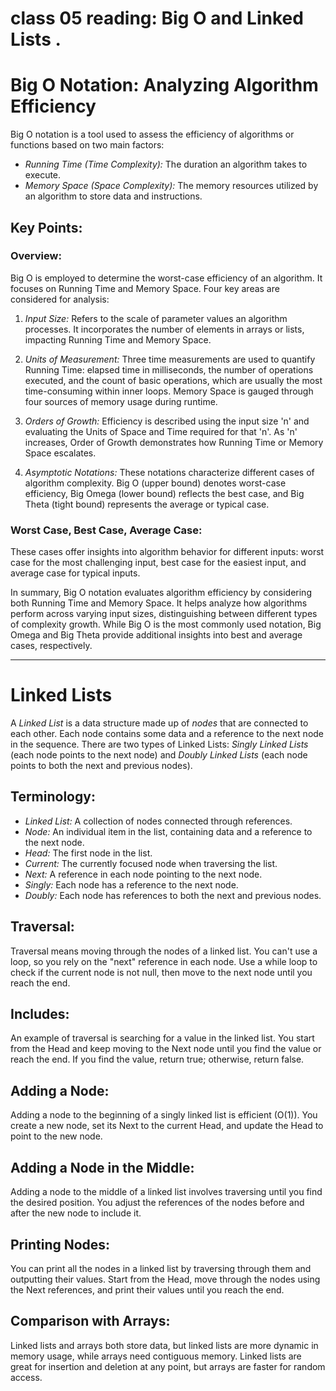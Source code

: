# class 05 reading: Big O and Linked Lists .
# Big O Notation: Analyzing Algorithm Efficiency

Big O notation is a tool used to assess the efficiency of algorithms or functions based on two main factors:

- *Running Time (Time Complexity):* The duration an algorithm takes to execute.
- *Memory Space (Space Complexity):* The memory resources utilized by an algorithm to store data and instructions.

## Key Points:

### Overview:
Big O is employed to determine the worst-case efficiency of an algorithm. It focuses on Running Time and Memory Space. Four key areas are considered for analysis:

1. *Input Size:* Refers to the scale of parameter values an algorithm processes. It incorporates the number of elements in arrays or lists, impacting Running Time and Memory Space.

2. *Units of Measurement:* Three time measurements are used to quantify Running Time: elapsed time in milliseconds, the number of operations executed, and the count of basic operations, which are usually the most time-consuming within inner loops. Memory Space is gauged through four sources of memory usage during runtime.

3. *Orders of Growth:* Efficiency is described using the input size 'n' and evaluating the Units of Space and Time required for that 'n'. As 'n' increases, Order of Growth demonstrates how Running Time or Memory Space escalates.

4. *Asymptotic Notations:* These notations characterize different cases of algorithm complexity. Big O (upper bound) denotes worst-case efficiency, Big Omega (lower bound) reflects the best case, and Big Theta (tight bound) represents the average or typical case.

### Worst Case, Best Case, Average Case:
These cases offer insights into algorithm behavior for different inputs: worst case for the most challenging input, best case for the easiest input, and average case for typical inputs.

In summary, Big O notation evaluates algorithm efficiency by considering both Running Time and Memory Space. It helps analyze how algorithms perform across varying input sizes, distinguishing between different types of complexity growth. While Big O is the most commonly used notation, Big Omega and Big Theta provide additional insights into best and average cases, respectively.

---

# Linked Lists

A *Linked List* is a data structure made up of *nodes* that are connected to each other. Each node contains some data and a reference to the next node in the sequence. There are two types of Linked Lists: *Singly Linked Lists* (each node points to the next node) and *Doubly Linked Lists* (each node points to both the next and previous nodes).

## Terminology:

- *Linked List:* A collection of nodes connected through references.
- *Node:* An individual item in the list, containing data and a reference to the next node.
- *Head:* The first node in the list.
- *Current:* The currently focused node when traversing the list.
- *Next:* A reference in each node pointing to the next node.
- *Singly:* Each node has a reference to the next node.
- *Doubly:* Each node has references to both the next and previous nodes.

## Traversal:
Traversal means moving through the nodes of a linked list. You can't use a loop, so you rely on the "next" reference in each node. Use a while loop to check if the current node is not null, then move to the next node until you reach the end.

## Includes:
An example of traversal is searching for a value in the linked list. You start from the Head and keep moving to the Next node until you find the value or reach the end. If you find the value, return true; otherwise, return false.

## Adding a Node:
Adding a node to the beginning of a singly linked list is efficient (O(1)). You create a new node, set its Next to the current Head, and update the Head to point to the new node.

## Adding a Node in the Middle:
Adding a node to the middle of a linked list involves traversing until you find the desired position. You adjust the references of the nodes before and after the new node to include it.

## Printing Nodes:
You can print all the nodes in a linked list by traversing through them and outputting their values. Start from the Head, move through the nodes using the Next references, and print their values until you reach the end.

## Comparison with Arrays:
Linked lists and arrays both store data, but linked lists are more dynamic in memory usage, while arrays need contiguous memory. Linked lists are great for insertion and deletion at any point, but arrays are faster for random access.
